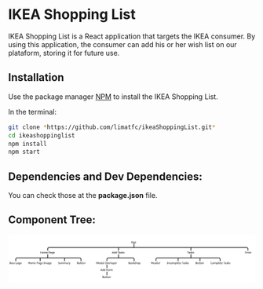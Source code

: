 # IKEA Shopping List

IKEA Shopping List is a React application that targets the IKEA consumer. By using this application, the consumer can add his or her wish list on our plataform, storing it for future use.

## Installation

Use the package manager [NPM](https://phoenixnap.com/kb/install-node-js-npm-on-windows) to install the IKEA Shopping List.

In the terminal:

```bash
git clone *https://github.com/limatfc/ikeaShoppingList.git*
cd ikeashoppinglist
npm install
npm start
```

## Dependencies and Dev Dependencies:

You can check those at the **package.json** file.

## Component Tree:

![alt text](https://github.com/limatfc/ikeaShoppingList/blob/main/src/Assets/Images/ComponentTree.png)
